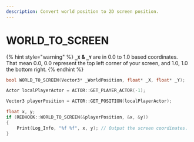 ```yaml
---
description: Convert world position to 2D screen position.
---
```


# WORLD\_TO\_SCREEN

{% hint style="warning" %}
**`_X`** **& `_Y`** are in 0.0 to 1.0 based coordinates.\
That mean 0.0, 0.0 represent the top left corner of your screen, and 1.0, 1.0 the bottom right.
{% endhint %}

```cpp
bool WORLD_TO_SCREEN(Vector3* _WorldPosition, float* _X, float* _Y);
```

```cpp
Actor localPlayerActor = ACTOR::GET_PLAYER_ACTOR(-1);

Vector3 playerPosition = ACTOR::GET_POSITION(localPlayerActor);

float x, y;
if (REDHOOK::WORLD_TO_SCREEN(&playerPosition, &x, &y))
{
    Print(Log_Info, "%f %f", x, y); // Output the screen coordinates.
}
```
